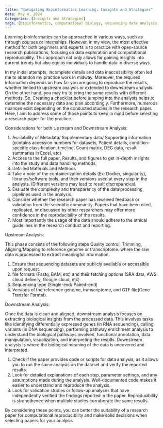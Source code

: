 ```yaml
---
title: "Navigating Bioinformatics Learning: Insights and Strategies"
date: May 4, 2024
Categories: [Insights and Strategies]
tags: [bioinformatics, computational biology, sequencing data analysis, NGS]
---
```


Learning bioinformatics can be approached in various ways, such as through courses or internships. However, in my view, the most effective method for both beginners and experts is to practice with open-source research publications, focusing on data exploration and computational reproducibility. This approach not only allows for gaining insights into current trends but also equips individuals to handle data in diverse ways.

In my initial attempts, incomplete details and data inaccessibility often led me to abandon my practice work in midway. Moreover, the required information depends on how far you are going to reproduce the results, whether limited to upstream analysis or extended to downstream analysis. On the other hand, you may try to bring the same results with different methods. So, Creating a checklist before jumping into the analysis helps to determine the necessary data and plan accordingly. Furthermore, numerous nuances exist depending on the conducted studies in the research paper. Here, I aim to address some of those points to keep in mind before selecting a research paper for the practice.

Considerations for both Upstream and Downstream Analysis:

1. Availability of Metadata/ Supplementary data/ Supporting information (contains accession numbers for datasets, Patient details, condition-specific classification, timeline, Count matrix, DEG data, result summaries in Excel, etc)
2. Access to the full paper, Results, and figures to get in-depth insights into the study and data handling methods.
3. Detailed Materials and Methods
4. Take a note of the containerization details (Ex: Docker, singularity), libraries/software tools, and their versions used at every step in the analysis. (Different versions may lead to result discrepancies)
5. Evaluate the complexity and transparency of the data processing pipelines used in the analysis.
6. Consider whether the research paper has received feedback or validation from the scientific community. Papers that have been cited, replicated, or discussed by other researchers may offer more confidence in the reproducibility of the results.
7. Most importantly the usage of the data should adhere to the ethical guidelines in the research conduct and reporting.

Upstream Analysis:

This phase consists of the following steps Quality control, Trimming, Aligning/Mapping to reference genome or transcriptome. where the raw data is processed to extract meaningful information.

1. Ensure that sequencing datasets are publicly available or accessible upon request.
2. file formats (Fastq, BAM, etc) and their fetching options (SRA data, AWS cloud delivery, Google cloud, etc)
3. Sequencing type (Single-end/ Paired-end)
4. Versions of the reference genome, transcriptome, and GTF file(Gene Transfer Format).

Downstream Analysis:

Once the data is clean and aligned, downstream analysis focuses on extracting biological insights from the processed data. This involves tasks like identifying differentially expressed genes (in RNA sequencing), calling variants (in DNA sequencing), performing pathway enrichment analysis to understand the biological pathways involved, functional annotation, data manipulation, visualization, and interpreting the results. Downstream analysis is where the biological meaning of the data is uncovered and interpreted.

1. Check if the paper provides code or scripts for data analysis, as it allows you to run the same analysis on the dataset and verify the reported results.
2. Look for detailed explanations of each step, parameter settings, and any assumptions made during the analysis. Well-documented code makes it easier to understand and reproduce the analysis.
3. Look for validation studies or follow-up analyses that have independently verified the findings reported in the paper. Reproducibility is strengthened when multiple studies corroborate the same results.

  By considering these points, you can better the suitability of a research paper for computational reproducibility and make solid decisions when selecting papers for your analysis.
